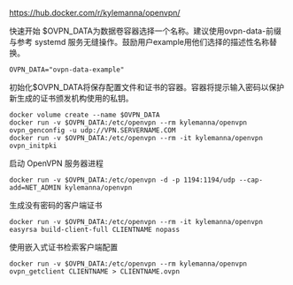 




https://hub.docker.com/r/kylemanna/openvpn/

快速开始
$OVPN_DATA为数据卷容器选择一个名称。建议使用ovpn-data-前缀与参考 systemd 服务无缝操作。鼓励用户example用他们选择的描述性名称替换。

```
OVPN_DATA="ovpn-data-example"
```

初始化$OVPN_DATA将保存配置文件和证书的容器。容器将提示输入密码以保护新生成的证书颁发机构使用的私钥。

```
docker volume create --name $OVPN_DATA
docker run -v $OVPN_DATA:/etc/openvpn --rm kylemanna/openvpn ovpn_genconfig -u udp://VPN.SERVERNAME.COM
docker run -v $OVPN_DATA:/etc/openvpn --rm -it kylemanna/openvpn ovpn_initpki
```

启动 OpenVPN 服务器进程

```
docker run -v $OVPN_DATA:/etc/openvpn -d -p 1194:1194/udp --cap-add=NET_ADMIN kylemanna/openvpn
```
生成没有密码的客户端证书

```
docker run -v $OVPN_DATA:/etc/openvpn --rm -it kylemanna/openvpn easyrsa build-client-full CLIENTNAME nopass
```
使用嵌入式证书检索客户端配置

```
docker run -v $OVPN_DATA:/etc/openvpn --rm kylemanna/openvpn ovpn_getclient CLIENTNAME > CLIENTNAME.ovpn
```
